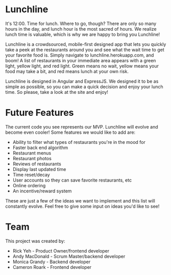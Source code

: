 
# Lunchline

It's 12:00. Time for lunch. Where to go, though? There are only so many hours in the day, and lunch hour is the most sacred of hours. We realize lunch time is valuable, which is why we are happy to bring you Lunchline!

Lunchline is a crowdsourced, mobile-first designed app that lets you quickly take a peek at the restaurants around you and see what the wait time to get your favorite food is. Simply navigate to lunchline.herokuapp.com, and boom! A list of restaurants in your immediate area appears with a green light, yellow light, and red light. Green means no wait, yellow means your food may take a bit, and red means lunch at your own risk.

Lunchline is designed in Angular and ExpressJS. We designed it to be as simple as possible, so you can make a quick decision and enjoy your lunch time. So please, take a look at the site and enjoy!


# Future Features

The current code you see represents our MVP. Lunchline will evolve and become even cooler! Some features we would like to add are:

* Ability to filter what types of restaurants you're in the mood for
* Faster back end algorithm
* Restaurant menus
* Restaurant photos
* Reviews of restaurants
* Display last updated time
* Time reset/decay
* User accounts so they can save favorite restaurants, etc
* Online ordering
* An incentive/reward system

These are just a few of the ideas we want to implement and this list will constantly evolve. Feel free to give some input on ideas you'd like to see!

# Team
This project was created by:
* Rick Yeh - Product Owner/frontend developer
* Andy MacDonald - Scrum Master/backend developer
* Monica Grandy - Backend developer
* Cameron Roark - Frontend developer
